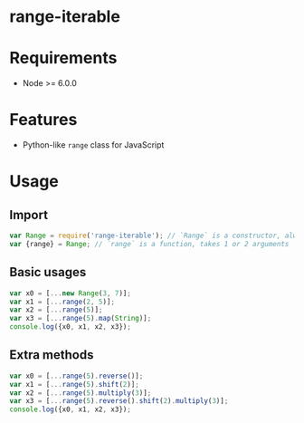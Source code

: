 
# range-iterable

# Requirements

 * Node >= 6.0.0

# Features

 * Python-like `range` class for JavaScript

# Usage

## Import

```javascript
var Range = require('range-iterable'); // `Range` is a constructor, always takes 2 arguments
var {range} = Range; // `range` is a function, takes 1 or 2 arguments
```

## Basic usages

```javascript
var x0 = [...new Range(3, 7)];
var x1 = [...range(2, 5)];
var x2 = [...range(5)];
var x3 = [...range(5).map(String)];
console.log({x0, x1, x2, x3});
```

## Extra methods

```javascript
var x0 = [...range(5).reverse()];
var x1 = [...range(5).shift(2)];
var x2 = [...range(5).multiply(3)];
var x3 = [...range(5).reverse().shift(2).multiply(3)];
console.log({x0, x1, x2, x3});
```
